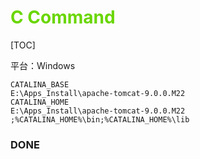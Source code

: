 # <font color=#69D600>C Command</font>

[TOC]

平台：Windows
```
CATALINA_BASE
E:\Apps_Install\apache-tomcat-9.0.0.M22
CATALINA_HOME
E:\Apps_Install\apache-tomcat-9.0.0.M22
;%CATALINA_HOME%\bin;%CATALINA_HOME%\lib
```







### DONE



